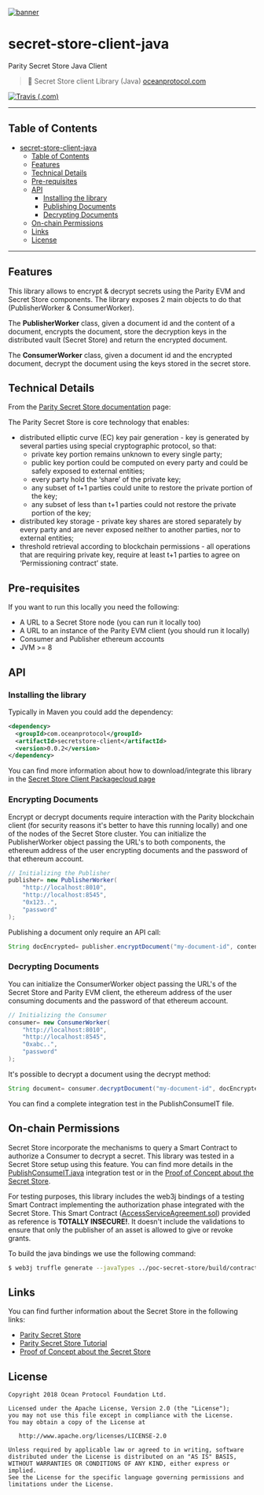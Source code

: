 [![banner](https://raw.githubusercontent.com/oceanprotocol/art/master/github/repo-banner%402x.png)](https://oceanprotocol.com)

# secret-store-client-java
Parity Secret Store Java Client

> 🐳 Secret Store client Library (Java)
> [oceanprotocol.com](https://oceanprotocol.com)

[![Travis (.com)](https://img.shields.io/travis/com/oceanprotocol/secret-store-client-java.svg)](https://travis-ci.com/oceanprotocol/secret-store-client-java)


---

## Table of Contents


   * [secret-store-client-java](#secret-store-client-java)
      * [Table of Contents](#table-of-contents)
      * [Features](#features)
      * [Technical Details](#technical-details)
      * [Pre-requisites](#pre-requisites)
      * [API](#api)
         * [Installing the library](#installing-the-library)
         * [Publishing Documents](#publishing-documents)
         * [Decrypting Documents](#decrypting-documents)
      * [On-chain Permissions](#on-chain-permissions)
      * [Links](#links)
      * [License](#license)



---

## Features

This library allows to encrypt & decrypt secrets using the Parity EVM and Secret Store components.
The library exposes 2 main objects to do that (PublisherWorker & ConsumerWorker).

The **PublisherWorker** class, given a document id and the content of a document, encrypts the document,
store the decryption keys in the distributed vault (Secret Store) and return the encrypted document.

The **ConsumerWorker** class, given a document id and the encrypted document, decrypt the document using
the keys stored in the secret store.


## Technical Details

From the [Parity Secret Store documentation](https://wiki.parity.io/Secret-Store) page:

The Parity Secret Store is core technology that enables:

* distributed elliptic curve (EC) key pair generation - key is generated by several parties using special cryptographic protocol, so that:
  - private key portion remains unknown to every single party;
  - public key portion could be computed on every party and could be safely exposed to external entities;
  - every party hold the ‘share’ of the private key;
  - any subset of t+1 parties could unite to restore the private portion of the key;
  - any subset of less than t+1 parties could not restore the private portion of the key;
* distributed key storage - private key shares are stored separately by every party and are never exposed neither to another parties, nor to external entities;
* threshold retrieval according to blockchain permissions - all operations that are requiring private key, require at least t+1 parties to agree on ‘Permissioning contract’ state.

## Pre-requisites

If you want to run this locally you need the following:

* A URL to a Secret Store node (you can run it locally too)
* A URL to an instance of the Parity EVM client (you should run it locally)
* Consumer and Publisher ethereum accounts
* JVM >= 8

## API

### Installing the library

Typically in Maven you could add the dependency:

```xml
<dependency>
  <groupId>com.oceanprotocol</groupId>
  <artifactId>secretstore-client</artifactId>
  <version>0.0.2</version>
</dependency>
```

You can find more information about how to download/integrate this library in the [Secret Store Client Packagecloud page](https://packagecloud.io/oceanprotocol/secret-store-client)


### Encrypting Documents

Encrypt or decrypt documents require interaction with the Parity blockchain client (for security reasons it's better to have this running locally) and one of the nodes of the Secret Store cluster.
You can initialize the PublisherWorker object passing the URL's to both components, the ethereum address of the user encrypting documents and the password of that ethereum account.

```java
// Initializing the Publisher
publisher= new PublisherWorker(
    "http://localhost:8010",
    "http://localhost:8545",
    "0x123..",
    "password"
);
```

Publishing a document only require an API call:

```java
String docEncrypted= publisher.encryptDocument("my-document-id", contentOfTheDocument);
```


### Decrypting Documents

You can initialize the ConsumerWorker object passing the URL's of the Secret Store and Parity EVM client,
the ethereum address of the user consuming documents and the password of that ethereum account.


```java
// Initializing the Consumer
consumer= new ConsumerWorker(
    "http://localhost:8010",
    "http://localhost:8545",
    "0xabc..",
    "password"
);
```

It's possible to decrypt a document using the decrypt method:

```java
String document= consumer.decryptDocument("my-document-id", docEncrypted);
```


You can find a complete integration test in the PublishConsumeIT file.


## On-chain Permissions

Secret Store incorporate the mechanisms to query a Smart Contract to authorize a Consumer to decrypt a secret.
This library was tested in a Secret Store setup using this feature.
You can find more details in the [PublishConsumeIT.java](https://github.com/oceanprotocol/secret-store-client-java/blob/develop/src/test/java/com/oceanprotocol/secretstore/auth/PublishConsumeIT.java) integration test or in the [Proof of Concept about the Secret Store](https://github.com/oceanprotocol/poc-secret-store).

For testing purposes, this library includes the web3j bindings of a testing Smart Contract implementing the authorization phase integrated with the Secret Store.
This Smart Contract ([AccessServiceAgreement.sol](https://github.com/oceanprotocol/poc-secret-store/blob/master/contracts/AccessServiceAgreement.sol)) provided as reference is **TOTALLY INSECURE!**.
It doesn't include the validations to ensure that only the publisher of an asset is allowed to give or revoke grants.

To build the java bindings we use the following command:

```bash
$ web3j truffle generate --javaTypes ../poc-secret-store/build/contracts/AccessServiceAgreement.json -o src/main/java -p com.oceanprotocol.secretstore.contracts
```


## Links

You can find further information about the Secret Store in the following links:

* [Parity Secret Store](https://wiki.parity.io/Secret-Store)
* [Parity Secret Store Tutorial](https://wiki.parity.io/Secret-Store-Tutorial-overview.html)
* [Proof of Concept about the Secret Store](https://github.com/oceanprotocol/poc-secret-store)



## License

```
Copyright 2018 Ocean Protocol Foundation Ltd.

Licensed under the Apache License, Version 2.0 (the "License");
you may not use this file except in compliance with the License.
You may obtain a copy of the License at

   http://www.apache.org/licenses/LICENSE-2.0

Unless required by applicable law or agreed to in writing, software
distributed under the License is distributed on an "AS IS" BASIS,
WITHOUT WARRANTIES OR CONDITIONS OF ANY KIND, either express or implied.
See the License for the specific language governing permissions and
limitations under the License.


